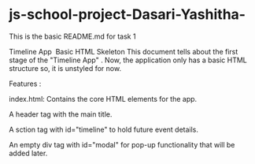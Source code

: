 # js-school-project-Dasari-Yashitha-
This is the basic README.md for task 1


Timeline App
 Basic HTML Skeleton
This document tells about the first stage of the "Timeline App" . Now, the application only has a basic HTML structure so, it is unstyled for now.

Features  :

index.html: Contains the core HTML elements for the app.

A header tag with the main title.

A sction tag with id="timeline"  to hold future event details.

An empty div tag with id="modal" for pop-up functionality that will be added later. 
